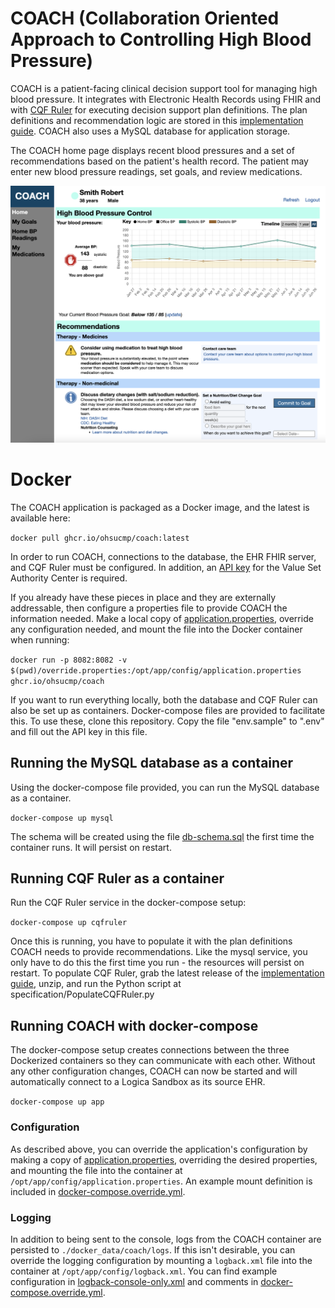 # COACH (Collaboration Oriented Approach to Controlling High Blood Pressure)

COACH is a patient-facing clinical decision support tool for managing high blood pressure. It integrates with Electronic Health Records using FHIR and with [CQF Ruler](https://github.com/DBCG/cqf-ruler) for executing decision support plan definitions. The plan definitions and recommendation logic are stored in this [implementation guide](https://github.com/OHSUCMP/htnu18ig). COACH also uses a MySQL database for application storage.

The COACH home page displays recent blood pressures and a set of recommendations based on the patient's health record. The patient may enter new blood pressure readings, set goals, and review medications.

![](images/coach-home.png)

# Docker

The COACH application is packaged as a Docker image, and the latest is available here:

```docker pull ghcr.io/ohsucmp/coach:latest```

In order to run COACH, connections to the database, the EHR FHIR server, and CQF Ruler must be configured. In addition, an [API key](https://www.nlm.nih.gov/vsac/support/usingvsac/vsacsvsapiv2.html) for the Value Set Authority Center is required.

If you already have these pieces in place and they are externally addressable, then configure a properties file to provide COACH the information needed. Make a local copy of [application.properties](src/main/resources/application.properties), override any configuration needed, and mount the file into the Docker container when running:

```docker run -p 8082:8082 -v $(pwd)/override.properties:/opt/app/config/application.properties ghcr.io/ohsucmp/coach```

If you want to run everything locally, both the database and CQF Ruler can also be set up as containers. Docker-compose files are provided to facilitate this. To use these, clone this repository. Copy the file "env.sample" to ".env" and fill out the API key in this file.

## Running the MySQL database as a container

Using the docker-compose file provided, you can run the MySQL database as a container.

```docker-compose up mysql```

The schema will be created using the file [db-schema.sql](db-schema.sql) the first time the container runs. It will persist on restart.

## Running CQF Ruler as a container

Run the CQF Ruler service in the docker-compose setup:

```docker-compose up cqfruler```

Once this is running, you have to populate it with the plan definitions COACH needs to provide recommendations. Like the mysql service, you only have to do this the first time you run - the resources will persist on restart. To populate CQF Ruler, grab the latest release of the [implementation guide](https://github.com/OHSUCMP/htnu18ig/releases), unzip, and run the Python script at specification/PopulateCQFRuler.py

## Running COACH with docker-compose

The docker-compose setup creates connections between the three Dockerized containers so they can communicate with each other. Without any other configuration changes, COACH can now be started and will automatically connect to a Logica Sandbox as its source EHR.

```docker-compose up app```

### Configuration

As described above, you can override the application's configuration by making a copy of [application.properties](./src/main/resources/application.properties), overriding the desired properties, and mounting the file into the container at `/opt/app/config/application.properties`. An example mount definition is included in [docker-compose.override.yml](./docker-compose.override.yml).

### Logging

In addition to being sent to the console, logs from the COACH container are persisted to `./docker_data/coach/logs`. If this isn't desirable, you can override the logging configuration by mounting a `logback.xml` file into the container at `/opt/app/config/logback.xml`. You can find example configuration in [logback-console-only.xml](./docker-image-files/logback-console-only.xml) and comments in [docker-compose.override.yml](./docker-compose.override.yml).
